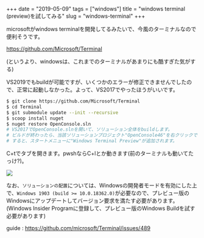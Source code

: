 +++
date = "2019-05-09"
tags = ["windows"]
title = "windows terminal (preview)を試してみる"
slug = "windows-terminal"
+++

microsoftがwindows terminalを開発してるみたいで、今風のターミナルなので便利そうです。

https://github.com/Microsoft/Terminal

(というより、windowsは、これまでのターミナルがあまりにも酷すぎた気がする)

VS2019でもbuildが可能ですが、いくつかのエラーが修正できませんでしたので、正常に起動しなかった。よって、VS2017でやったほうがいいです。

```sh
$ git clone https://github.com/Microsoft/Terminal
$ cd Terminal
$ git submodule update --init --recursive
$ scoop install nuget
$ nuget restore OpenConsole.sln
# VS2017でOpenConsole.slnを開いて、ソリューション全体をbuildします。
# ビルドが終わったら、当該ソリューションプロジェクト"OpenConsole46"を右クリックでデプロイ(ソリューションの配置)を実行します。
# すると、スタートメニューに"Windows Terminal Preview"が追加されます。
```

C+tでタブを開きます。pwshならC+lとか動きます(前のターミナルも動いてたっけ?)。

![](https://files.mastodon.social/media_attachments/files/014/391/900/original/583f95f2de71535b.png)

なお、`ソリューションの配置`については、Windowsの開発者モードを有効にした上で、`Windows 1903 (build >= 10.0.18362.0)`が必要なので、プレビュー版のWindowsにアップデートしてバージョン要求を満たす必要があります。(Windows Insider Programに登録して、プレビュー版のWindows Buildを試す必要があります)

guide : https://github.com/microsoft/Terminal/issues/489

